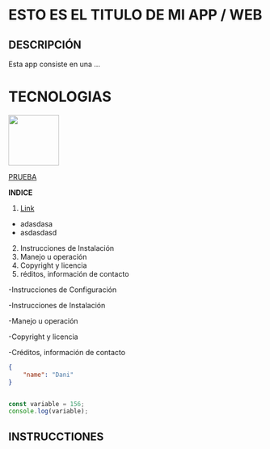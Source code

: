 # ESTO ES EL TITULO DE MI APP / WEB

## DESCRIPCIÓN

Esta app consiste en una ...

# TECNOLOGIAS

<!-- ![](https://javadesde0.com/wp-content/uploads/480px-Unofficial_JavaScript_logo_2.svg_.png) -->

<img src="https://javadesde0.com/wp-content/uploads/480px-Unofficial_JavaScript_logo_2.svg_.png" width="100"/>


[PRUEBA](https://javadesde0.com/wp-content/uploads/480px-Unofficial_JavaScript_logo_2.svg_.png)

**INDICE**

1. [Link](#INSTRUCCTIONES)
- adasdasa
- asdasdasd
2. Instrucciones de Instalación 
3. Manejo u operación
4. Copyright y licencia 
5. réditos, información de contacto  

-Instrucciones de Configuración 

-Instrucciones de Instalación 

-Manejo u operación 

-Copyright y licencia 

-Créditos, información de contacto 

```json
{
    "name": "Dani"
}
```

```javascript

const variable = 156;
console.log(variable);  

```


## INSTRUCCTIONES
